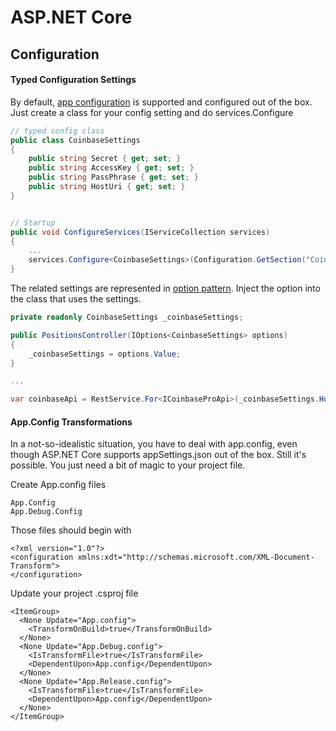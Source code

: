 # ASP.NET Core

## Configuration

#### Typed Configuration Settings

By default, [app configuration](https://docs.microsoft.com/en-us/aspnet/core/fundamentals/configuration/?view=aspnetcore-2.2) is supported and configured out of the box. Just create a class for your config setting and do services.Configure

```csharp
// typed config class
public class CoinbaseSettings
{
    public string Secret { get; set; }
    public string AccessKey { get; set; }
    public string PassPhrase { get; set; }
    public string HostUri { get; set; }
}


// Startup
public void ConfigureServices(IServiceCollection services) 
{
    ...
    services.Configure<CoinbaseSettings>(Configuration.GetSection("CoinbaseSettings"));
}
```

 The related settings are represented in [option pattern](https://docs.microsoft.com/en-us/aspnet/core/fundamentals/configuration/options?view=aspnetcore-2.2). Inject the option into the class that uses the settings.

```csharp
private readonly CoinbaseSettings _coinbaseSettings;

public PositionsController(IOptions<CoinbaseSettings> options)
{
    _coinbaseSettings = options.Value;
}

...

var coinbaseApi = RestService.For<ICoinbaseProApi>(_coinbaseSettings.HostUri);
```

#### App.Config Transformations

In a not-so-idealistic situation, you have to deal with app.config, even though ASP.NET Core supports appSettings.json out of the box. Still it's possible. You just need a bit of magic to your project file.

Create App.config files

```text
App.Config
App.Debug.Config
```

Those files should begin with

```markup
<?xml version="1.0"?>
<configuration xmlns:xdt="http://schemas.microsoft.com/XML-Document-Transform">
</configuration>
```

Update your project .csproj file

```markup
<ItemGroup>
  <None Update="App.config">
    <TransformOnBuild>true</TransformOnBuild>
  </None>
  <None Update="App.Debug.config">
    <IsTransformFile>true</IsTransformFile>
    <DependentUpon>App.config</DependentUpon>
  </None>
  <None Update="App.Release.config">
    <IsTransformFile>true</IsTransformFile>
    <DependentUpon>App.config</DependentUpon>
  </None>
</ItemGroup>
```

